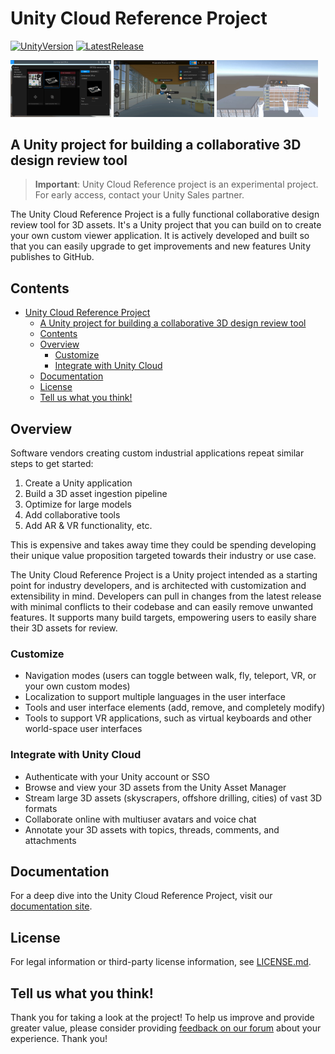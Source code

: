 # Unity Cloud Reference Project

[![UnityVersion](https://img.shields.io/badge/Unity%20Version:-2022.3%20LTS-57b9d3.svg?logo=unity&color=2196F3)](https://unity.com/releases/editor/whats-new/2022.3.0)
[![LatestRelease](https://img.shields.io/badge/Latest%20Github%20Release:-v0.3.0-57b9d3.svg?logo=github&color=brightgreen)](https://github.com/Unity-Technologies/unity-cloud-reference-project/releases/tag/v0.3.0)

<img src="ReferenceProject/Packages/Documentation~/images/ucrp_assets.jpg" width="32%" /> <img src="ReferenceProject/Packages/Documentation~/images/ucrp_collaborate.jpg" width="32%" /> <img src="ReferenceProject/Packages/Documentation~/images/ucrp_vr.jpg" width="32%" />

## A Unity project for building a collaborative 3D design review tool

> **Important**: Unity Cloud Reference project is an experimental project. For early access, contact your Unity Sales partner.

The Unity Cloud Reference Project is a fully functional collaborative design review tool for 3D assets. It's a Unity project that you can build on to create your own custom viewer application. It is actively developed and built so that you can easily upgrade to get improvements and new features Unity publishes to GitHub.

## Contents

- [Unity Cloud Reference Project](#unity-cloud-reference-project)
  - [A Unity project for building a collaborative 3D design review tool](#a-unity-project-for-building-a-collaborative-3d-design-review-tool)
  - [Contents](#contents)
  - [Overview](#overview)
    - [Customize](#customize)
    - [Integrate with Unity Cloud](#integrate-with-unity-cloud)
  - [Documentation](#documentation)
  - [License](#license)
  - [Tell us what you think!](#tell-us-what-you-think)

## Overview

Software vendors creating custom industrial applications repeat similar steps to get started:

1. Create a Unity application
2. Build a 3D asset ingestion pipeline
3. Optimize for large models
4. Add collaborative tools
5. Add AR & VR functionality, etc.

This is expensive and takes away time they could be spending developing their unique value proposition targeted towards their industry or use case.

The Unity Cloud Reference Project is a Unity project intended as a starting point for industry developers, and is architected with customization and extensibility in mind. Developers can pull in changes from the latest release with minimal conflicts to their codebase and can easily remove unwanted features. It supports many build targets, empowering users to easily share their 3D assets for review.

### Customize

- Navigation modes (users can toggle between walk, fly, teleport, VR, or your own custom modes)
- Localization to support multiple languages in the user interface
- Tools and user interface elements (add, remove, and completely modify)
- Tools to support VR applications, such as virtual keyboards and other world-space user interfaces

### Integrate with Unity Cloud

- Authenticate with your Unity account or SSO
- Browse and view your 3D assets from the Unity Asset Manager
- Stream large 3D assets (skyscrapers, offshore drilling, cities) of vast 3D formats
- Collaborate online with multiuser avatars and voice chat
- Annotate your 3D assets with topics, threads, comments, and attachments

## Documentation

For a deep dive into the Unity Cloud Reference Project, visit our [documentation site](https://docs.unity.com/cloud/en-us/creator-sdks/referenceProject).

## License

For legal information or third-party license information, see [LICENSE.md](LICENSE.md).

## Tell us what you think!

Thank you for taking a look at the project! To help us improve and provide greater value, please consider providing [feedback on our forum](https://forum.unity.com/forums/unity-cloud.868/) about your experience. Thank you!
